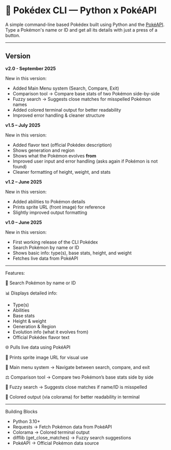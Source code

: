 # 🧿 Pokédex CLI — Python x PokéAPI

A simple command-line based Pokédex built using Python and the [PokéAPI](https://pokeapi.co/).  
Type a Pokémon's name or ID and get all its details with just a press of a button.

---

## Version

**v2.0 - September 2025**

New in this version:
- Added Main Menu system (Search, Compare, Exit)
- Comparison tool → Compare base stats of two Pokémon side-by-side
- Fuzzy search → Suggests close matches for misspelled Pokémon names
- Added colored terminal output for better readability
- Improved error handling & cleaner structure

**v1.5 – July 2025**

New in this version:
- Added flavor text (official Pokédex description)
- Shows generation and region
- Shows what the Pokémon evolves **from**
- Improved user input and error handling (asks again if Pokémon is not found)
- Cleaner formatting of height, weight, and stats

**v1.2 – June 2025**

New in this version:
- Added abilities to Pokémon details
- Prints sprite URL (front image) for reference
- Slightly improved output formatting

**v1.0 – June 2025**

New in this version:
- First working release of the CLI Pokédex
- Search Pokémon by name or ID
- Shows basic info: type(s), base stats, height, and weight
- Fetches live data from PokéAPI

---

Features: 

🔎 Search Pokémon by name or ID  

📊 Displays detailed info:
- Type(s)  
- Abilities  
- Base stats  
- Height & weight  
- Generation & Region  
- Evolution info (what it evolves from)  
- Official Pokédex flavor text  

🌐 Pulls live data using PokéAPI  

🎨 Prints sprite image URL for visual use  

🧩 Main menu system → Navigate between search, compare, and exit  

⚖️ Comparison tool → Compare two Pokémon’s base stats side by side  

📝 Fuzzy search → Suggests close matches if name/ID is misspelled  

🎨 Colored output (via colorama) for better readability in terminal  

---

Building Blocks

- Python 3.10+  
- Requests → Fetch Pokémon data from PokéAPI  
- Colorama → Colored terminal output  
- difflib (get_close_matches) → Fuzzy search suggestions  
- PokéAPI → Official Pokémon data source  